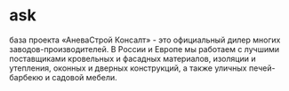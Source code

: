 # ask
база проекта
«АневаСтрой Консалт» - это официальный дилер многих заводов-производителей. В России и Европе мы работаем с лучшими поставщиками кровельных и фасадных материалов, изоляции и утепления, оконных и дверных конструкций, а также уличных печей-барбекю и садовой мебели. 
